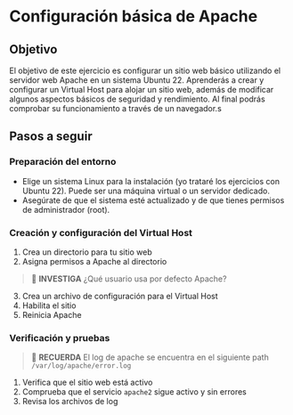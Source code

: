 # Configuración básica de Apache

## Objetivo

El objetivo de este ejercicio es configurar un sitio web básico utilizando el servidor web Apache en un sistema Ubuntu 22. Aprenderás a crear y configurar un Virtual Host para alojar un sitio web, además de modificar algunos aspectos básicos de seguridad y rendimiento. Al final podrás comprobar su funcionamiento a través de un navegador.s

## Pasos a seguir

### Preparación del entorno

- Elige un sistema Linux para la instalación (yo trataré los ejercicios con Ubuntu 22). Puede ser una máquina virtual o un servidor dedicado.
- Asegúrate de que el sistema esté actualizado y de que tienes permisos de administrador (root).

### Creación y configuración del Virtual Host

1. Crea un directorio para tu sitio web
2. Asigna permisos a Apache al directorio

> :mag_right: **INVESTIGA**
> ¿Qué usuario usa por defecto Apache?

3. Crea un archivo de configuración para el Virtual Host
4. Habilita el sitio
5. Reinicia Apache

### Verificación y pruebas

> :brain: **RECUERDA**
> El log de apache se encuentra en el siguiente path ``/var/log/apache/error.log``

1. Verifica que el sitio web está activo
2. Comprueba que el servicio ``apache2`` sigue activo y sin errores
3. Revisa los archivos de log